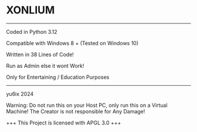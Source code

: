 # XONLIUM
-----------------

Coded in Python 3.12

Compatible with Windows 8 + (Tested on Windows 10)

Written in 38 Lines of Code!

Run as Admin else it wont Work!

Only for Entertaining / Education Purposes

----------------
yu6ix 2024

Warning: Do not run this on your Host PC, only run this on a Virtual Machine!
The Creator is not responsible for Any Damage!

+++ This Project is licensed with APGL 3.0 +++
